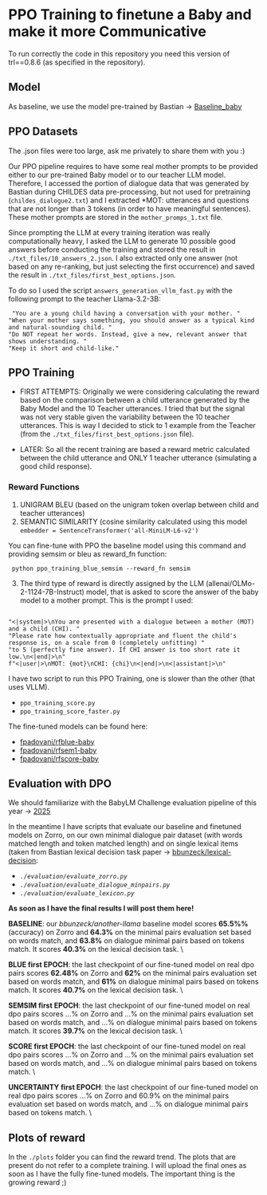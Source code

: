 # PPO Training to finetune a Baby and make it more Communicative
To run correctly the code in this repository you need this version of trl==0.8.6 (as specified in the repository). 

## Model
As baseline, we use the model pre-trained by Bastian -> [Baseline_baby](https://huggingface.co/bbunzeck/another-llama)

## PPO Datasets
The .json files were too large, ask me privately to share them with you :)

Our PPO pipeline requires to have some real mother prompts to be provided either to our pre-trained Baby model or to our teacher LLM model.
Therefore, I accessed the portion of dialogue data that was generated by Bastian during CHILDES data pre-processing, but not used for pretraining (`childes_dialogue2.txt`) and I extracted *MOT: utterances and questions that are not longer than 3 tokens (in order to have meaningful sentences). These mother prompts are stored in the `mother_promps_1.txt` file.

Since prompting the LLM at every training iteration was really computationally heavy, I asked the LLM to generate 10 possible good answers before conducting the training and stored the result in 
`./txt_files/10_answers_2.json`. I also extracted only one answer (not based on any re-ranking, but just selecting the first occurrence) and saved the result in `./txt_files/first_best_options.json`. 

To do so I used the script `answers_generation_vllm_fast.py` with the following prompt to the teacher Llama-3.2-3B:
<pre><code> "You are a young child having a conversation with your mother. "
"When your mother says something, you should answer as a typical kind and natural-sounding child. "
"Do NOT repeat her words. Instead, give a new, relevant answer that shows understanding. "
"Keep it short and child-like."
</code></pre>


## PPO Training

- FIRST ATTEMPTS: Originally we were considering calculating the reward based on the comparison between a child utterance generated by the Baby Model and the 10 Teacher utterances. I tried that but the signal was not very stable given the variability between the 10 teacher utterances. This is way I decided to stick to 1 example from the Teacher (from the `./txt_files/first_best_options.json` file).

- LATER: So all the recent training are based a reward metric calculated between the child utterance and ONLY 1 teacher utterance (simulating a good child response).

### Reward Functions 

1. UNIGRAM BLEU (based on the unigram token overlap between child and teacher utterances)
2. SEMANTIC SIMILARITY (cosine similarity calculated using this model `embedder = SentenceTransformer('all-MiniLM-L6-v2')`


You can fine-tune with PPO the baseline model using this command and providing semsim or bleu as reward_fn function:

<pre><code> python ppo_training_blue_semsim --reward_fn semsim </code></pre>

3. The third type of reward is directly assigned by the LLM (allenai/OLMo-2-1124-7B-Instruct) model, that is asked to score the answer of the baby model to a mother prompt. This is the prompt I used:

<pre><code> 
"<|system|>\nYou are presented with a dialogue between a mother (MOT) and a child (CHI). "
"Please rate how contextually appropriate and fluent the child's response is, on a scale from 0 (completely unfitting) "
"to 5 (perfectly fine answer). If CHI answer is too short rate it low.\n<|end|>\n"
f"<|user|>\nMOT: {mot}\nCHI: {chi}\n<|end|>\n<|assistant|>\n"
</code></pre>

I have two script to run this PPO Training, one is slower than the other (that uses VLLM).

- `ppo_training_score.py`
- `ppo_training_score_faster.py`


The fine-tuned models can be found here:
- [fpadovani/rfblue-baby](https://huggingface.co/fpadovani/rfblue-baby)
- [fpadovani/rfsem1-baby](https://huggingface.co/fpadovani/rfsem1-baby)
- [fpadovani/rfscore-baby](https://huggingface.co/fpadovani/rfscore-baby)

## Evaluation with DPO
We should familiarize with the BabyLM Challenge evaluation pipeline of this year -> [2025](https://github.com/babylm/evaluation-pipeline-2025)

In the meantime I have scripts that evaluate our baseline and finetuned models on Zorro, on our own minimal dialogue pair dataset (with words matched length and token matched length) and on single lexical items (taken from Bastian lexical decision task paper -> [bbunzeck/lexical-decision](https://huggingface.co/datasets/bbunzeck/lexical-decision):

- *`./evaluation/evaluate_zorro.py`* 
- *`./evaluation/evaluate_dialogue_minpairs.py`*
- *`./evaluation/evaluate_lexicon.py`*


**As soon as I have the final results I will post them here!**

**BASELINE**: our *bbunzeck/another-llama* baseline model scores **65.5%%** (accuracy) on Zorro and **64.3%** on the minimal pairs evaluation set based on words match, and **63.8%** on dialogue minimal pairs based on tokens match. It scores **40.3%** on the lexical decision task. \

**BLUE first EPOCH**: the last checkpoint of our fine-tuned model on real dpo pairs scores **62.48%** on Zorro and **62%** on the minimal pairs evaluation set based on words match, and **61%** on dialogue minimal pairs based on tokens match. It scores **40.7%** on the lexical decision task. \

**SEMSIM first EPOCH**: the last checkpoint of our fine-tuned model on real dpo pairs scores ...% on Zorro and ...% on the minimal pairs evaluation set based on words match, and ...% on dialogue minimal pairs based on tokens match. It scores **39.7%** on the lexical decision task. \

**SCORE first EPOCH**: the last checkpoint of our fine-tuned model on real dpo pairs scores ...% on Zorro and ...% on the minimal pairs evaluation set based on words match, and ...% on dialogue minimal pairs based on tokens match. \

**UNCERTAINTY first EPOCH**: the last checkpoint of our fine-tuned model on real dpo pairs scores ...% on Zorro and 60.9% on the minimal pairs evaluation set based on words match, and ...% on dialogue minimal pairs based on tokens match. \



## Plots of reward 
In the `./plots` folder you can find the reward trend. The plots that are present do not refer to a complete training.
I will upload the final ones as soon as I have the fully fine-tuned models. The important thing is the growing reward ;)




